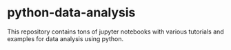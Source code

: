 # python-data-analysis
This repository contains tons of jupyter notebooks with various tutorials and examples for data analysis using python.

